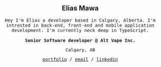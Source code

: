 <div align="center">
<h2>
	Elias Mawa
</h2>
	
<samp>
Hey I'm Elias a developer based in Calgary, Alberta. I'm intrested in back-end, front-end and mobile application development. I'm currently neck deep in TypeScript.

<br/>
<br/>
	
<strong>
	Senior Software developer @ Alt Vape Inc.
</strong>
	
<br/>
	
Calgary, AB
	
<a href="https://emawa.io">portfolio</a> / <a href="mailto:elias@emawa.io">email</a> / <a href="https://www.linkedin.com/in/emawa/">linkedin</a>
</samp>
</div>

